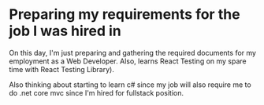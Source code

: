 # Preparing my requirements for the job I was hired in

On this day, I'm just preparing and gathering the required documents for my employment as a Web Developer. Also, learns React Testing on my spare time with React Testing Library).

Also thinking about starting to learn c# since my job will also require me to do .net core mvc since I'm hired for fullstack position.
